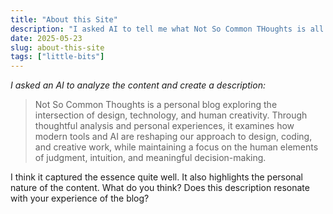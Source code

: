 ```yaml
---
title: "About this Site"
description: "I asked AI to tell me what Not So Common THoughts is all about."
date: 2025-05-23
slug: about-this-site
tags: ["little-bits"]
---
```


*I asked an AI to analyze the content and create a description:*

> Not So Common Thoughts is a personal blog exploring the intersection of design, technology, and human creativity. Through thoughtful analysis and personal experiences, it examines how modern tools and AI are reshaping our approach to design, coding, and creative work, while maintaining a focus on the human elements of judgment, intuition, and meaningful decision-making.

I think it captured the essence quite well. It also highlights the personal nature of the content. What do you think? Does this description resonate with your experience of the blog? 
